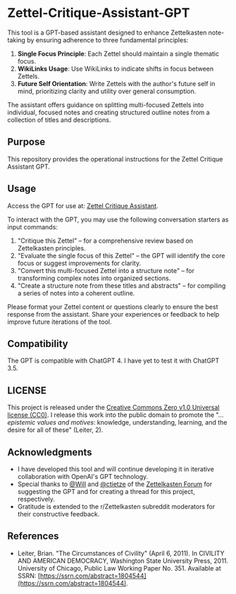# Zettel-Critique-Assistant-GPT

This tool is a GPT-based assistant designed to enhance Zettelkasten note-taking by ensuring adherence to three fundamental principles:
1. **Single Focus Principle**: Each Zettel should maintain a single thematic focus.
2. **WikiLinks Usage**: Use WikiLinks to indicate shifts in focus between Zettels.
3. **Future Self Orientation**: Write Zettels with the author's future self in mind, prioritizing clarity and utility over general consumption.

The assistant offers guidance on splitting multi-focused Zettels into individual, focused notes and creating structured outline notes from a collection of titles and descriptions.

## Purpose

This repository provides the operational instructions for the Zettel Critique Assistant GPT. 

## Usage

Access the GPT for use at: [Zettel Critique Assistant](https://chat.openai.com/g/g-z5XcnT7cQ-zettel-critique-assistant).

To interact with the GPT, you may use the following conversation starters as input commands:

1. "Critique this Zettel" – for a comprehensive review based on Zettelkasten principles.
2. "Evaluate the single focus of this Zettel" – the GPT will identify the core focus or suggest improvements for clarity.
3. "Convert this multi-focused Zettel into a structure note" – for transforming complex notes into organized sections.
4. "Create a structure note from these titles and abstracts" – for compiling a series of notes into a coherent outline.

Please format your Zettel content or questions clearly to ensure the best response from the assistant. Share your experiences or feedback to help improve future iterations of the tool.

## Compatibility

The GPT is compatible with ChatGPT 4. I have yet to test it with ChatGPT 3.5.

## LICENSE

This project is released under the [Creative Commons Zero v1.0 Universal license (CC0)](https://creativecommons.org/publicdomain/zero/1.0/). I release this work into the public domain to promote the "... _epistemic values and motives_:   knowledge, understanding, learning, and the desire for all of these"  (Leiter, 2).

## Acknowledgments

- I have developed this tool and will continue developing it in iterative collaboration with OpenAI's GPT technology.
- Special thanks to [@Will](https://github.com/woodenzen) and [@ctietze](https://github.com/DivineDominion) of the [Zettelkasten Forum](https://forum.zettelkasten.de) for suggesting the GPT and for creating a thread for this project, respectively.
- Gratitude is extended to the r/Zettelkasten subreddit moderators for their constructive feedback.

## References

- Leiter, Brian. "The Circumstances of Civility" (April 6, 2011). In CIVILITY AND AMERICAN DEMOCRACY, Washington State University Press, 2011. University of Chicago, Public Law Working Paper No. 351. Available at SSRN: [https://ssrn.com/abstract=1804544](https://ssrn.com/abstract=1804544).
